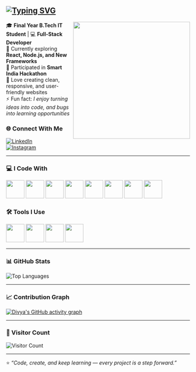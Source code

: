 <!-- Typing Intro -->
<!-- Typing Intro -->
[![Typing SVG](https://readme-typing-svg.herokuapp.com?font=Pacifico&size=32&duration=2500&pause=999999&color=00C7B7&center=true&vCenter=true&width=650&lines=Hi+there+👋+I'm+Divya+Darsini+S)](https://git.io/typing-svg)
---

<img align="right" width="320" src="https://media.giphy.com/media/qgQUggAC3Pfv687qPC/giphy.gif">

🎓 **Final Year B.Tech IT Student** | 💻 **Full-Stack Developer**  
🌱 Currently exploring **React, Node.js, and New Frameworks**  
🚀 Participated in **Smart India Hackathon**  
🎨 Love creating clean, responsive, and user-friendly websites  
⚡ Fun fact: *I enjoy turning ideas into code, and bugs into learning opportunities*  



### 🌐 Connect With Me  
[![LinkedIn](https://img.shields.io/badge/LinkedIn-0077B5?logo=linkedin&logoColor=white)](https://www.linkedin.com/in/divya-darsini-s-31bb40258/)  
[![Instagram](https://img.shields.io/badge/Instagram-E4405F?logo=instagram&logoColor=white)](https://www.instagram.com/divya_darsini__/)

---

### 💻 I Code With  
<p>
<img height="50" src="https://img.icons8.com/color/48/html-5.png"/> 
<img height="50" src="https://img.icons8.com/color/48/css3.png"/> 
<img height="50" src="https://img.icons8.com/color/48/javascript.png"/> 
<img height="50" src="https://img.icons8.com/color/48/java-coffee-cup-logo.png"/> 
<img height="50" src="https://img.icons8.com/color/48/python.png"/> 
<img height="50" src="https://img.icons8.com/color/48/react-native.png"/> 
<img height="50" src="https://img.icons8.com/color/48/nodejs.png"/> 
<img height="50" src="https://img.icons8.com/color/48/mysql-logo.png"/>
</p>




### 🛠 Tools I Use  
<p>
<img height="50" src="https://img.icons8.com/color/48/visual-studio-code-2019.png"/> 
<img height="50" src="https://img.icons8.com/color/48/pycharm.png"/> 
<img height="50" src="https://img.icons8.com/officel/80/java-eclipse.png"/> 
<img height="50" src="https://img.icons8.com/color/48/git.png"/>
</p>

---

### 📊 GitHub Stats  

![Top Languages](https://github-readme-stats.vercel.app/api/top-langs/?username=Divya-Darsini&layout=compact&theme=tokyonight&hide=Jupyter%20Notebook,Java,Python,SCSS,Shell,C%2B%2B,C)

---

### 📈 Contribution Graph  
[![Divya's GitHub activity graph](https://github-readme-activity-graph.vercel.app/graph?username=Divya-Darsini&bg_color=0d1117&color=00C7B7&line=00C7B7&point=ffffff&area=true&hide_border=true)](https://github.com/ashutosh00710/github-readme-activity-graph)

---

### 👀 Visitor Count  
![Visitor Count](https://komarev.com/ghpvc/?username=Divya-Darsini&color=00C7B7)

---

⭐ *“Code, create, and keep learning — every project is a step forward.”*
